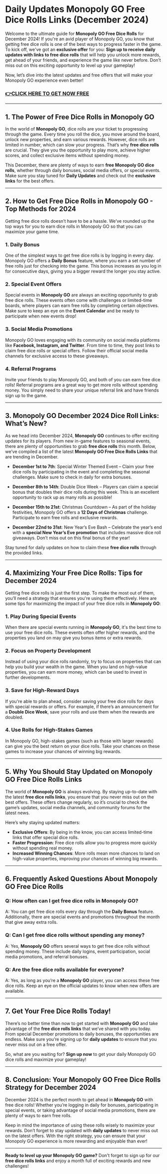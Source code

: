 # Daily Updates Monopoly GO Free Dice Rolls Links (December 2024)

Welcome to the ultimate guide for **Monopoly GO Free Dice Rolls** for December 2024! If you're an avid player of Monopoly GO, you know that getting free dice rolls is one of the best ways to progress faster in the game. To kick off, we've got an **exclusive offer** for you: **Sign up to receive daily updates with links to free dice rolls** that will help you unlock more rewards, get ahead of your friends, and experience the game like never before. Don’t miss out on this exciting opportunity to level up your gameplay!

Now, let’s dive into the latest updates and free offers that will make your Monopoly GO experience even better!

### [👉CLICK HERE TO GET NOW FREE](https://freeforyou.xyz/monopoly/go/)

---

## 1. **The Power of Free Dice Rolls in Monopoly GO**

In the world of **Monopoly GO**, dice rolls are your ticket to progressing through the game. Every time you roll the dice, you move around the board, unlock new properties, and earn various rewards. However, dice rolls are limited in number, which can slow your progress. That’s why **free dice rolls** are crucial. They give you the opportunity to play more, achieve higher scores, and collect exclusive items without spending money.

This December, there are plenty of ways to earn **free Monopoly GO dice rolls**, whether through daily bonuses, social media offers, or special events. Make sure you stay tuned for **Daily Updates** and check out the **exclusive links** for the best offers.

---

## 2. **How to Get Free Dice Rolls in Monopoly GO - Top Methods for 2024**

Getting free dice rolls doesn’t have to be a hassle. We’ve rounded up the top ways for you to earn dice rolls in Monopoly GO so that you can maximize your game time. 

### 1. **Daily Bonus**

One of the simplest ways to get free dice rolls is by logging in every day. Monopoly GO offers a **Daily Bonus** feature, where you earn a set number of free rolls just for checking into the game. This bonus increases as you log in for consecutive days, giving you a bigger reward the longer you stay active.

### 2. **Special Event Offers**

Special events in **Monopoly GO** are always an exciting opportunity to grab free dice rolls. These events often come with challenges or limited-time boards, where players can earn free rolls by completing certain objectives. Make sure to keep an eye on the **Event Calendar** and be ready to participate when new events drop!

### 3. **Social Media Promotions**

Monopoly GO loves engaging with its community on social media platforms like **Facebook, Instagram, and Twitter**. From time to time, they post links to claim free dice rolls or special offers. Follow their official social media channels for exclusive access to these giveaways.

### 4. **Referral Programs**

Invite your friends to play Monopoly GO, and both of you can earn free dice rolls! Referral programs are a great way to get more rolls without spending money. You simply need to share your unique referral link and have friends sign up to the game.

---

## 3. **Monopoly GO December 2024 Dice Roll Links: What’s New?**

As we head into December 2024, **Monopoly GO** continues to offer exciting updates for its players. From new in-game features to seasonal events, there are plenty of opportunities to grab **free dice rolls** this month. Below, we’ve compiled a list of the latest **Monopoly GO Free Dice Rolls Links** that are trending in December.

- **December 1st to 7th**: Special Winter Themed Event – Claim your free dice rolls by participating in the event and completing the seasonal challenges. Make sure to check in daily for extra bonuses.
  
- **December 8th to 14th**: Double Dice Week – Players can claim a special bonus that doubles their dice rolls during this week. This is an excellent opportunity to rack up as many rolls as possible!
  
- **December 15th to 21st**: Christmas Countdown – As part of the holiday festivities, Monopoly GO offers a **12 Days of Christmas** challenge. Participate to earn free rolls and exclusive rewards.

- **December 22nd to 31st**: New Year’s Eve Bash – Celebrate the year’s end with a **special New Year’s Eve promotion** that includes massive dice roll giveaways. Don’t miss out on this final bonus of the year!

Stay tuned for daily updates on how to claim these **free dice rolls** through the provided links.

---

## 4. **Maximizing Your Free Dice Rolls: Tips for December 2024**

Getting free dice rolls is just the first step. To make the most out of them, you’ll need a strategy that ensures you're using them effectively. Here are some tips for maximizing the impact of your free dice rolls in **Monopoly GO**:

### 1. **Play During Special Events**

When there are special events running in **Monopoly GO**, it's the best time to use your free dice rolls. These events often offer higher rewards, and the properties you land on may give you bonus items or extra rewards. 

### 2. **Focus on Property Development**

Instead of using your dice rolls randomly, try to focus on properties that can help you build your wealth in the game. When you land on high-value properties, you can earn more money, which can be used to invest in further developments.

### 3. **Save for High-Reward Days**

If you're able to plan ahead, consider saving your free dice rolls for days with special rewards or offers. For example, if there’s an announcement for a **Double Dice Week**, save your rolls and use them when the rewards are doubled.

### 4. **Use Rolls for High-Stakes Games**

In Monopoly GO, high-stakes games (such as those with larger rewards) can give you the best return on your dice rolls. Take your chances on these games to increase your chances of winning big rewards.

---

## 5. **Why You Should Stay Updated on Monopoly GO Free Dice Rolls Links**

The world of **Monopoly GO** is always evolving. By staying up-to-date with the latest **free dice rolls links**, you ensure that you never miss out on the best offers. These offers change regularly, so it’s crucial to check the game’s updates, social media channels, and community forums for the latest news.

Here’s why staying updated matters:

- **Exclusive Offers**: By being in the know, you can access limited-time links that offer special dice rolls.
- **Faster Progression**: Free dice rolls allow you to progress more quickly without spending real money.
- **Increased Winning Chances**: More rolls mean more chances to land on high-value properties, improving your chances of winning big rewards.

---

## 6. **Frequently Asked Questions About Monopoly GO Free Dice Rolls**

### Q: How often can I get free dice rolls in Monopoly GO?

A: You can get free dice rolls every day through the **Daily Bonus** feature. Additionally, there are special events and promotions throughout the month that give away extra rolls.

### Q: Can I get free dice rolls without spending any money?

A: Yes, **Monopoly GO** offers several ways to get free dice rolls without spending money. These include daily logins, event participation, social media promotions, and referral bonuses.

### Q: Are the free dice rolls available for everyone?

A: Yes, as long as you’re a **Monopoly GO** player, you can access these free dice rolls. Keep an eye on the official updates to know when new offers are available.

---

## 7. **Get Your Free Dice Rolls Today!**

There’s no better time than now to get started with **Monopoly GO** and take advantage of the **free dice rolls links** that we’ve shared with you today. From special December promotions to daily bonuses, the opportunities are endless. Make sure you’re signing up for **daily updates** to ensure that you never miss out on a free offer.

So, what are you waiting for? **Sign up now** to get your daily Monopoly GO dice rolls and maximize your gameplay!

---

## 8. **Conclusion: Your Monopoly GO Free Dice Rolls Strategy for December 2024**

December 2024 is the perfect month to get ahead in **Monopoly GO** with free dice rolls! Whether you’re logging in daily for bonuses, participating in special events, or taking advantage of social media promotions, there are plenty of ways to earn free rolls.

Keep in mind the importance of using these rolls wisely to maximize your rewards. Don’t forget to stay updated with **daily updates** to never miss out on the latest offers. With the right strategy, you can ensure that your Monopoly GO experience is more rewarding and enjoyable than ever!

---

**Ready to level up your Monopoly GO game?** Don't forget to sign up for our **free dice rolls links** and enjoy a month full of exciting rewards and new challenges!
